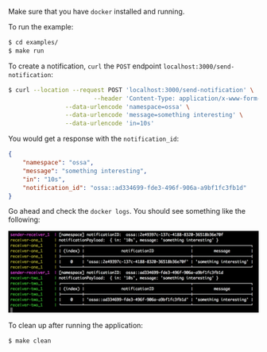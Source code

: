 Make sure that you have `docker` installed and running.

To run the example:

```sh
$ cd examples/
$ make run
```

To create a notification, `curl` the `POST` endpoint `localhost:3000/send-notification`:

```sh
$ curl --location --request POST 'localhost:3000/send-notification' \
                        --header 'Content-Type: application/x-www-form-urlencoded' \
                --data-urlencode 'namespace=ossa' \
                --data-urlencode 'message=something interesting' \
                --data-urlencode 'in=10s'
```

You would get a response with the `notification_id`:

```json
{
    "namespace": "ossa",
    "message": "something interesting",
    "in": "10s",
    "notification_id": "ossa::ad334699-fde3-496f-906a-a9bf1fc3fb1d"
}
```

Go ahead and check the `docker logs`. You should see something like the following:

![alt text](images/docker_logs_sample.png "Docker logs screenshot")

To clean up after running the application:

```sh
$ make clean
```